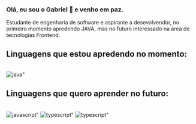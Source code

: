 ### Olá, eu sou o Gabriel 🖖 e venho em paz.

Estudante de engenharia de software e aspirante a desevolvendor, no primeiro momento apredendo JAVA, mas no futuro interessado na área de tecnologias Frontend.

## Linguagens que estou apredendo no momento:
<div style= "display: inline_block"><br>
<img align="center" alt=java" src="https://img.shields.io/badge/Java-ED8B00?style=for-the-badge&logo=openjdk&logoColor=white" />
</div>

## Linguagens que quero aprender no futuro:
<div style= "display: inline_block"><br>
<img align="center" alt=javascript" src="[[https://img.shields.io/badge/Java-ED8B00?style=for-the-badge&logo=openjdk&logoColor=white](https://img.shields.io/badge/JavaScript-323330?style=for-the-badge&logo=javascript&logoColor=F7DF1E)](https://img.shields.io/badge/JavaScript-F7DF1E?style=for-the-badge&logo=javascript&logoColor=black)" />
<img align="center" alt=typescript" src="[https://img.shields.io/badge/Java-ED8B00?style=for-the-badge&logo=openjdk&logoColor=white](https://img.shields.io/badge/TypeScript-007ACC?style=for-the-badge&logo=typescript&logoColor=white)" />
<img align="center" alt=typescript" src="[https://img.shields.io/badge/Java-ED8B00?style=for-the-badge&logo=openjdk&logoColor=white](https://img.shields.io/badge/TypeScript-007ACC?style=for-the-badge&logo=typescript&logoColor=white)" />
</div>
